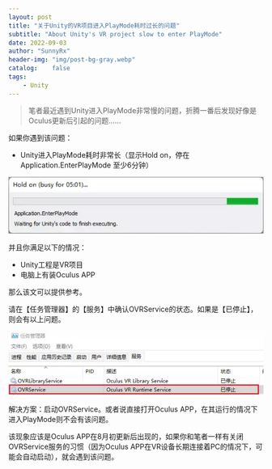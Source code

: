 ```yaml
---
layout: post
title: "关于Unity的VR项目进入PlayMode耗时过长的问题"
subtitle: "About Unity's VR project slow to enter PlayMode"
date: 2022-09-03
author: "SunnyRx"
header-img: "img/post-bg-gray.webp"
catalog:	false
tags:
    - Unity
---
```


> 笔者最近遇到Unity进入PlayMode非常慢的问题，折腾一番后发现好像是Oculus更新后引起的问题……

如果你遇到该问题：

- Unity进入PlayMode耗时非常长（显示Hold on，停在Application.EnterPlayMode 至少6分钟）

![Hold on](/img/in-post/post-unity-vr-playmode/HoldOn.webp)

并且你满足以下的情况：

- Unity工程是VR项目
- 电脑上有装Oculus APP

那么该文可以提供参考。

请在【任务管理器】的【服务】中确认OVRService的状态。如果是【已停止】，则会有以上问题。

![OVRSerivce](/img/in-post/post-unity-vr-playmode/OVRService.webp)

解决方案：启动OVRService。或者说直接打开Oculus APP，在其运行的情况下进入PlayMode则不会有该问题。

该现象应该是Oculus APP在8月初更新后出现的，如果你和笔者一样有关闭OVRService服务的习惯（因为Oculus APP在VR设备长期连接着PC的情况下，可能会自动启动），就会遇到该问题。